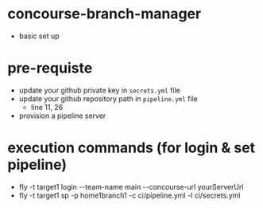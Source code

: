 # concourse-branch-manager
  -  basic set up

# pre-requiste
  - update your github private key in `secrets.yml` file
  - update your github repository path in `pipeline.yml` file
      - line 11, 26
  - provision a pipeline server    

# execution commands (for login & set pipeline)
  - fly -t target1 login --team-name main --concourse-url yourServerUrl
  - fly -t target1 sp -p home1branch1 -c ci/pipeline.yml -l ci/secrets.yml 

